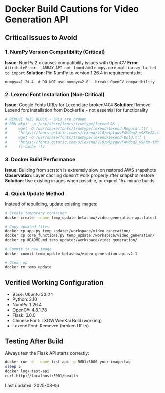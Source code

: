 # Docker Build Cautions for Video Generation API

## Critical Issues to Avoid

### 1. NumPy Version Compatibility (Critical)
**Issue**: NumPy 2.x causes compatibility issues with OpenCV
**Error**: `AttributeError: _ARRAY_API not found` and `numpy.core.multiarray failed to import`
**Solution**: Pin NumPy to version 1.26.4 in requirements.txt
```
numpy==1.26.4  # DO NOT use numpy>=2.0 - breaks OpenCV compatibility
```

### 2. Lexend Font Installation (Non-Critical)
**Issue**: Google Fonts URLs for Lexend are broken/404
**Solution**: Remove Lexend font installation from Dockerfile - not essential for functionality
```dockerfile
# REMOVE THIS BLOCK - URLs are broken
# RUN mkdir -p /usr/share/fonts/truetype/lexend && \
#     wget -O /usr/share/fonts/truetype/lexend/Lexend-Regular.ttf \
#     "https://fonts.gstatic.com/s/lexend/v18/wlptgwvFAVdoq2_v9KSe2A.ttf" && \
#     wget -O /usr/share/fonts/truetype/lexend/Lexend-Bold.ttf \
#     "https://fonts.gstatic.com/s/lexend/v18/wlpvgwvFAVdoq2_v9KKm-tXY.ttf" && \
#     fc-cache -fv
```

### 3. Docker Build Performance
**Issue**: Building from scratch is extremely slow on restored AWS snapshots
**Observation**: Layer caching doesn't work properly after snapshot restore
**Solution**: Use existing images when possible, or expect 15+ minute builds

### 4. Quick Update Method
Instead of rebuilding, update existing images:
```bash
# Create temporary container
docker create --name temp_update betashow/video-generation-api:latest

# Copy updated files
docker cp app.py temp_update:/workspace/video_generation/
docker cp core_functions.py temp_update:/workspace/video_generation/
docker cp README.md temp_update:/workspace/video_generation/

# Commit to new image
docker commit temp_update betashow/video-generation-api:v2.1

# Clean up
docker rm temp_update
```

## Verified Working Configuration
- Base: Ubuntu 22.04
- Python: 3.10
- NumPy: 1.26.4
- OpenCV: 4.8.1.78
- Flask: 3.0.0
- Chinese Font: LXGW WenKai Bold (working)
- Lexend Font: Removed (broken URLs)

## Testing After Build
Always test the Flask API starts correctly:
```bash
docker run -d --name test-api -p 5001:5000 your-image:tag
sleep 5
docker logs test-api
curl http://localhost:5001/health
```

Last updated: 2025-08-06
